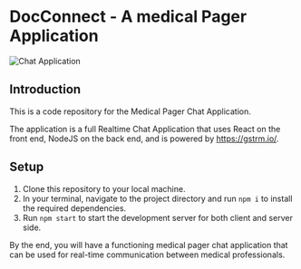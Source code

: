 # DocConnect - A medical Pager Application

![Chat Application](https://i.ibb.co/hsvcw4V/image.png)

## Introduction

This is a code repository for the Medical Pager Chat Application.

The application is a full Realtime Chat Application that uses React on the front end, NodeJS on the back end, and is powered by https://gstrm.io/.

## Setup

1. Clone this repository to your local machine.
2. In your terminal, navigate to the project directory and run `npm i` to install the required dependencies.
3. Run `npm start` to start the development server for both client and server side.

By the end, you will have a functioning medical pager chat application that can be used for real-time communication between medical professionals.
